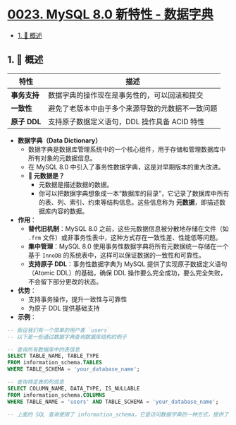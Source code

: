 # [0023. MySQL 8.0 新特性 - 数据字典](https://github.com/Tdahuyou/TNotes.sql/tree/main/notes/0023.%20MySQL%208.0%20%E6%96%B0%E7%89%B9%E6%80%A7%20-%20%E6%95%B0%E6%8D%AE%E5%AD%97%E5%85%B8)

<!-- region:toc -->

- [1. 📝 概述](#1--概述)

<!-- endregion:toc -->

## 1. 📝 概述

| 特性         | 描述                                             |
| ------------ | ------------------------------------------------ |
| **事务支持** | 数据字典的操作现在是事务性的，可以回滚和提交     |
| **一致性**   | 避免了老版本中由于多个来源导致的元数据不一致问题 |
| **原子 DDL** | 支持原子数据定义语句，DDL 操作具备 ACID 特性     |

- **数据字典（Data Dictionary）**
  - 数据字典是数据库管理系统中的一个核心组件，用于存储和管理数据库中所有对象的元数据信息。
  - 在 MySQL 8.0 中引入了事务性数据字典，这是对早期版本的重大改进。
  - **🤔 元数据是？**
    - 元数据是描述数据的数据。
    - 你可以把数据字典想象成一本“数据库的目录”，它记录了数据库中所有的表、列、索引、约束等结构信息。这些信息称为 **元数据**，即描述数据库内容的数据。
- **作用**：
  - **替代旧机制**：MySQL 8.0 之前，这些元数据信息被分散地存储在文件（如 `.frm` 文件）或非事务性表中，这种方式存在一致性差、性能低等问题。
  - **集中管理**：MySQL 8.0 使用事务性数据字典将所有元数据统一存储在一个基于 `InnoDB` 的系统表中，这样可以保证数据的一致性和可靠性。
  - **支持原子 DDL**：事务性数据字典为 MySQL 提供了实现原子数据定义语句（Atomic DDL）的基础，确保 DDL 操作要么完全成功，要么完全失败，不会留下部分更改的状态。
- **优势**：
  - 支持事务操作，提升一致性与可靠性
  - 为原子 DDL 提供基础支持
- **示例**：

```sql
-- 假设我们有一个简单的用户表 `users`
-- 以下是一些通过数据字典查询数据库结构的例子

-- 查询所有数据库中的表信息
SELECT TABLE_NAME, TABLE_TYPE
FROM information_schema.TABLES
WHERE TABLE_SCHEMA = 'your_database_name';

-- 查询特定表的列信息
SELECT COLUMN_NAME, DATA_TYPE, IS_NULLABLE
FROM information_schema.COLUMNS
WHERE TABLE_NAME = 'users' AND TABLE_SCHEMA = 'your_database_name';

-- 上面的 SQL 查询使用了 information_schema，它是访问数据字典的一种方式，提供了关于数据库对象的标准化视图。
```
